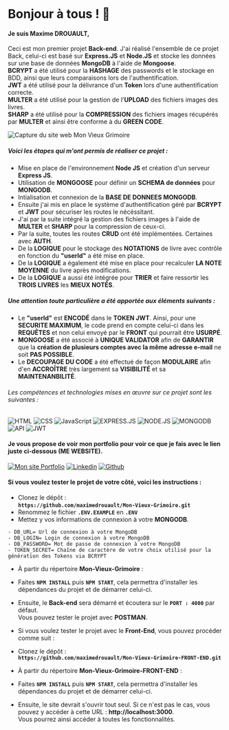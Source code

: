 # Bonjour à tous ! 👋

#### Je suis Maxime DROUAULT,
Ceci est mon premier projet **Back-end**. J'ai réalisé l'ensemble de ce projet Back, celui-ci est basé sur **Express.JS** et **Node.JS** et stocke les données sur une base de données **MongoDB** à l'aide de **Mongoose**.<br>
**BCRYPT** a été utilisé pour la **HASHAGE** des passwords et le stockage en BDD, ainsi que leurs comparaisons lors de l'authentification.<br>
**JWT** a été utilisé pour la délivrance d'un **Token** lors d'une authentification correcte.<br>
**MULTER** a été utilisé pour la gestion de l'**UPLOAD** des fichiers images des livres.<br>
**SHARP** a été utilisé pour la **COMPRESSION** des fichiers images récupérés par **MULTER** et ainsi être conforme à du **GREEN CODE**.

<img src="https://maximedrouault.vercel.app/img/mon-vieux-grimoire.jpg" alt="Capture du site web Mon Vieux Grimoire" />

##### Voici les étapes qui m'ont permis de réaliser ce projet :
- Mise en place de l'environnement **Node JS** et création d'un serveur **Express JS**.
- Utilisation de **MONGOOSE** pour définir un **SCHEMA de données** pour **MONGODB**.
- Intialisation et connexion de la **BASE DE DONNEES MONGODB**.
- Ensuite j'ai mis en place le système d'authentification géré par **BCRYPT** et **JWT** pour sécuriser les routes le nécéssitant.
- J'ai par la suite intégré la gestion des fichiers images à l'aide de **MULTER** et **SHARP** pour la compression de ceux-ci.
- Par la suite, toutes les routes **CRUD** ont été implémentées. Certaines avec **AUTH**.
- De la **LOGIQUE** pour le stockage des **NOTATIONS** de livre avec contrôle en fonction du **"userId"** a été mise en place.
- De la **LOGIQUE** a également été mise en place pour recalculer **LA NOTE MOYENNE** du livre après modifications.
- De la **LOGIQUE** a aussi été intégrée pour **TRIER** et faire ressortir les **TROIS LIVRES** les **MIEUX NOTÉS**.

##### Une attention toute particulière a été apportée aux éléments suivants :
- Le **"userId"** est **ENCODÉ** dans le **TOKEN JWT**. Ainsi, pour une **SECURITE MAXIMUM**, le code prend en compte celui-ci dans les **REQUÊTES** et non celui envoyé par le **FRONT** qui pourrait être **USURPÉ**.
- **MONGOOSE** a été associé à **UNIQUE VALIDATOR** afin de **GARANTIR** que la **création de plusieurs comptes avec la même adresse e-mail** ne soit **PAS POSSIBLE**.
- Le **DECOUPAGE DU CODE** a été effectué de façon **MODULAIRE** afin d'en **ACCROÎTRE** très largement sa **VISIBILITÉ** et sa **MAINTENANBILITÉ**.

###### Les compétences et technologies mises en œuvre sur ce projet sont les suivantes :

![HTML](https://img.shields.io/badge/HTML-%23FFac45.svg?&style=for-the-badge&logo=html5&logoColor=white&color=orange)
![CSS](https://img.shields.io/badge/CSS-%23FFac45.svg?&style=for-the-badge&logo=css3&logoColor=white&color=blue)
![JavaScript](https://img.shields.io/badge/JAVASCRIPT-%23FFac45.svg?&style=for-the-badge&logo=javascript&logoColor=white&color=yellow)
![EXPRESS.JS](https://img.shields.io/badge/Express.js-404D59?style=for-the-badge)
![NODE.JS](https://img.shields.io/badge/Node.js-43853D?style=for-the-badge&logo=node.js&logoColor=white)
![MONGODB](https://img.shields.io/badge/MongoDB-4EA94B?style=for-the-badge&logo=mongodb&logoColor=white)
![API](https://img.shields.io/badge/API-CB3837?style=for-the-badge&logoColor=white)
![JWT](https://img.shields.io/badge/JWT-000000?style=for-the-badge&logo=JSON%20web%20tokens&logoColor=white)


#### Je vous propose de voir mon portfolio pour voir ce que je fais avec le lien juste ci-dessous (ME WEBSITE).

<a href='https://maximedrouault.vercel.app/' target="_blank"><img alt='Mon site Portfolio' src='https://img.shields.io/badge/website-000000?style=for-the-badge&logo=About.me&logoColor=white'/></a>
<a href='https://www.linkedin.com/in/maximedrouault/' target="_blank"><img alt='Linkedin' src='https://img.shields.io/badge/linkedin-%230077B5.svg?style=for-the-badge&logo=linkedin&logoColor=white'/></a>
<a href='https://github.com/maximedrouault' target="_blank"><img alt='Github' src='https://img.shields.io/badge/GitHub-100000?style=for-the-badge&logo=github&logoColor=white'/></a>

#### Si vous voulez tester le projet de votre côté, voici les instructions :<br>
- Clonez le dépôt :<br>
**`https://github.com/maximedrouault/Mon-Vieux-Grimoire.git`**
- Renommez le fichier **`.ENV.EXAMPLE`** en **`.ENV`**
- Mettez y vos informations de connexion à votre **MONGODB**.
```
- DB_URL= Url de connexion à votre MongoDB
- DB_LOGIN= Login de connexion à votre MongoDB
- DB_PASSWORD= Mot de passe de connexion à votre MongoDB
- TOKEN_SECRET= Chaîne de caractère de votre choix utilisé pour la génération des Tokens via BCRYPT
``` 
- À partir du répertoire **Mon-Vieux-Grimoire** :<br>
- Faites **`NPM INSTALL`** puis **`NPM START`**, cela permettra d'installer les dépendances du projet et de démarrer celui-ci.
- Ensuite, le **Back-end** sera démarré et écoutera sur le **`PORT : 4000`** par défaut.<br>
Vous pouvez tester le projet avec **POSTMAN**.

- Si vous voulez tester le projet avec le **Front-End**, vous pouvez procéder comme suit :
- Clonez le dépôt :<br>
**`https://github.com/maximedrouault/Mon-Vieux-Grimoire-FRONT-END.git`**
- À partir du répertoire **Mon-Vieux-Grimoire-FRONT-END** :<br>
- Faites **`NPM INSTALL`** puis **`NPM START`**, cela permettra d'installer les dépendances du projet et de démarrer celui-ci.<br>
- Ensuite, le site devrait s'ouvrir tout seul. Si ce n'est pas le cas, vous pouvez y accéder à cette URL : **http://localhost:3000**.<br>
Vous pourrez ainsi accéder à toutes les fonctionnalités.
